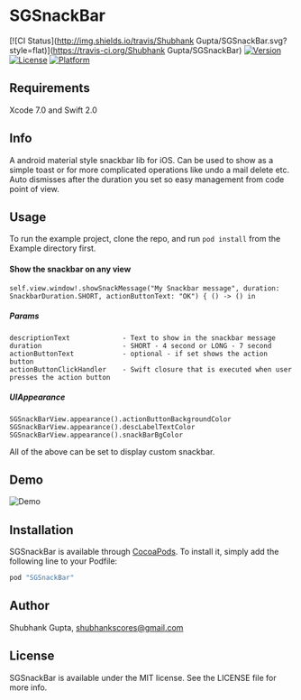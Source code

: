# SGSnackBar

[![CI Status](http://img.shields.io/travis/Shubhank Gupta/SGSnackBar.svg?style=flat)](https://travis-ci.org/Shubhank Gupta/SGSnackBar)
[![Version](https://img.shields.io/cocoapods/v/SGSnackBar.svg?style=flat)](http://cocoapods.org/pods/SGSnackBar)
[![License](https://img.shields.io/cocoapods/l/SGSnackBar.svg?style=flat)](http://cocoapods.org/pods/SGSnackBar)
[![Platform](https://img.shields.io/cocoapods/p/SGSnackBar.svg?style=flat)](http://cocoapods.org/pods/SGSnackBar)

## Requirements
Xcode 7.0 and Swift 2.0

## Info

A android material style snackbar lib for iOS. Can be used to show as a simple toast or for more complicated operations like undo a mail delete etc.
Auto dismisses after the duration you set so easy management from code point of view.


## Usage

To run the example project, clone the repo, and run `pod install` from the Example directory first.

#### Show the snackbar on any view

```
self.view.window!.showSnackMessage("My Snackbar message", duration: SnackbarDuration.SHORT, actionButtonText: "OK") { () -> () in
```
##### Params

```
descriptionText             - Text to show in the snackbar message
duration                    - SHORT - 4 second or LONG - 7 second
actionButtonText            - optional - if set shows the action button
actionButtonClickHandler    - Swift closure that is executed when user presses the action button
```


##### UIAppearance

```
SGSnackBarView.appearance().actionButtonBackgroundColor
SGSnackBarView.appearance().descLabelTextColor
SGSnackBarView.appearance().snackBarBgColor
```
All of the above can be set to display custom snackbar.

## Demo

![Demo](http://i.imgur.com/CwErCLZ.gif)


## Installation

SGSnackBar is available through [CocoaPods](http://cocoapods.org). To install
it, simply add the following line to your Podfile:

```ruby
pod "SGSnackBar"
```

## Author

Shubhank Gupta, shubhankscores@gmail.com

## License

SGSnackBar is available under the MIT license. See the LICENSE file for more info.
